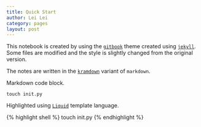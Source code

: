 ```yaml
---
title: Quick Start
author: Lei Lei
category: pages
layout: post
---
```


This notebook is created by using the [`gitbook`](https://sighingnow.github.io/jekyll-gitbook/) theme created using [`jekyll`](https://jekyllrb.com/). Some files are modified and the style is slightly changed from the original version.

The notes are written in the [`kramdown`](https://kramdown.gettalong.org/syntax.html) variant of `markdown`.


Markdown code block.

~~~ shell
touch init.py
~~~

Highlighted using [`Liquid`](https://shopify.github.io/liquid/) template language.

{% highlight shell %}
touch init.py
{% endhighlight %}
